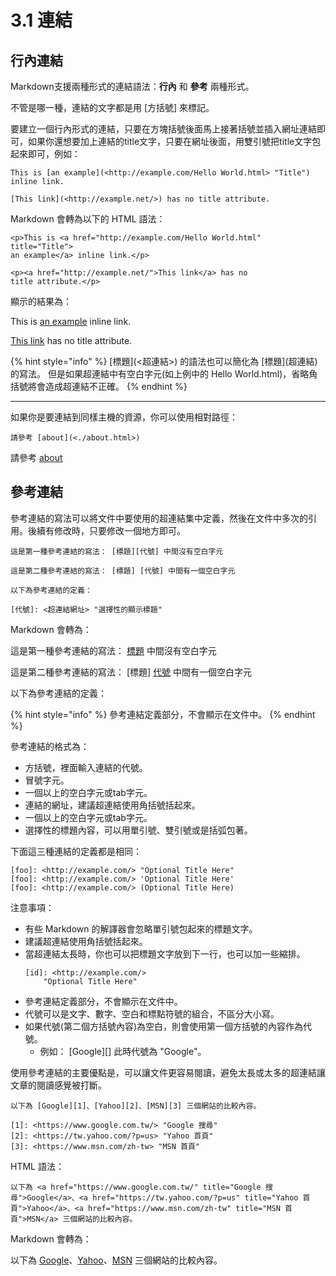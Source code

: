 # 3.1 連結

## 行內連結
Markdown支援兩種形式的連結語法：**行內** 和 **參考** 兩種形式。

不管是哪一種，連結的文字都是用 [方括號] 來標記。

要建立一個行內形式的連結，只要在方塊括號後面馬上接著括號並插入網址連結即可，如果你還想要加上連結的title文字，只要在網址後面，用雙引號把title文字包起來即可，例如：

```
This is [an example](<http://example.com/Hello World.html> "Title") inline link.

[This link](<http://example.net/>) has no title attribute.
```

Markdown 會轉為以下的 HTML 語法：

```
<p>This is <a href="http://example.com/Hello World.html" title="Title">
an example</a> inline link.</p>

<p><a href="http://example.net/">This link</a> has no
title attribute.</p>
```

顯示的結果為：

This is [an example](<http://example.com/Hello World.html> "Title") inline link.

[This link](<http://example.net/>) has no title attribute.


{% hint style="info" %}
\[標題]\(\<超連結>) 的語法也可以簡化為 \[標題]\(超連結) 的寫法。
但是如果超連結中有空白字元(如上例中的 Hello World.html)，省略角括號將會造成超連結不正確。
{% endhint %}

******
如果你是要連結到同樣主機的資源，你可以使用相對路徑：

```
請參考 [about](<./about.html>)
```

請參考 [about](<./about.html>)

## 參考連結
參考連結的寫法可以將文件中要使用的超連結集中定義，然後在文件中多次的引用。後續有修改時，只要修改一個地方即可。

```
這是第一種參考連結的寫法： [標題][代號] 中間沒有空白字元

這是第二種參考連結的寫法： [標題] [代號] 中間有一個空白字元

以下為參考連結的定義：

[代號]: <超連結網址> "選擇性的顯示標題"
```
Markdown 會轉為：

這是第一種參考連結的寫法： [標題][代號] 中間沒有空白字元

這是第二種參考連結的寫法： [標題] [代號] 中間有一個空白字元

以下為參考連結的定義：

[代號]: <超連結網址> "選擇性的顯示標題"

{% hint style="info" %}
參考連結定義部分，不會顯示在文件中。
{% endhint %}

參考連結的格式為：

+ 方括號，裡面輸入連結的代號。
+ 冒號字元。
+ 一個以上的空白字元或tab字元。
+ 連結的網址，建議超連結使用角括號括起來。
+ 一個以上的空白字元或tab字元。
+ 選擇性的標題內容，可以用單引號、雙引號或是括弧包著。

下面這三種連結的定義都是相同：

```
[foo]: <http://example.com/> "Optional Title Here"
[foo]: <http://example.com/> 'Optional Title Here'
[foo]: <http://example.com/> (Optional Title Here)
```

注意事項：
+ 有些 Markdown 的解譯器會忽略單引號包起來的標題文字。
+ 建議超連結使用角括號括起來。
+ 當超連結太長時，你也可以把標題文字放到下一行，也可以加一些縮排。
    ```
    [id]: <http://example.com/>
        "Optional Title Here"
    ```
+ 參考連結定義部分，不會顯示在文件中。
+ 代號可以是文字、數字、空白和標點符號的組合，不區分大小寫。
+ 如果代號(第二個方括號內容)為空白，則會使用第一個方括號的內容作為代號。
    + 例如： \[Google]\[] 此時代號為 "Google"。


使用參考連結的主要優點是，可以讓文件更容易閱讀，避免太長或太多的超連結讓文章的閱讀感覺被打斷。

```
以下為 [Google][1]、[Yahoo][2]、[MSN][3] 三個網站的比較內容。

[1]: <https://www.google.com.tw/> "Google 搜尋"
[2]: <https://tw.yahoo.com/?p=us> "Yahoo 首頁"
[3]: <https://www.msn.com/zh-tw> "MSN 首頁"
```

HTML 語法：

```
以下為 <a href="https://www.google.com.tw/" title="Google 搜尋">Google</a>、<a href="https://tw.yahoo.com/?p=us" title="Yahoo 首頁">Yahoo</a>、<a href="https://www.msn.com/zh-tw" title="MSN 首頁">MSN</a> 三個網站的比較內容。
```

Markdown 會轉為：

以下為 [Google][1]、[Yahoo][2]、[MSN][3] 三個網站的比較內容。

[1]: <https://www.google.com.tw/> "Google 搜尋"
[2]: <https://tw.yahoo.com/?p=us> "Yahoo 首頁"
[3]: <https://www.msn.com/zh-tw> "MSN 首頁"
